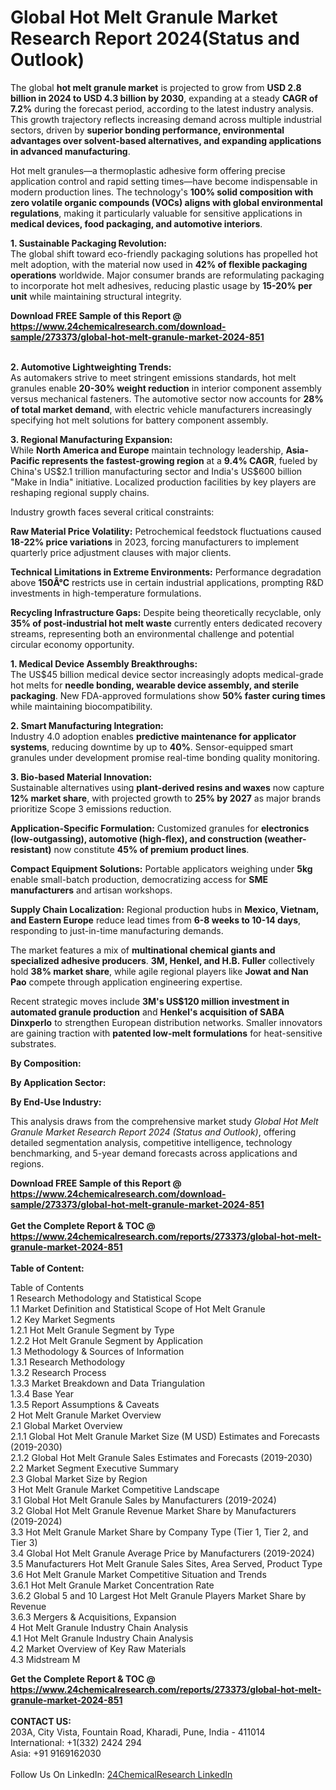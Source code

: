 <h1>Global Hot Melt Granule Market Research Report 2024(Status and Outlook)</h1><p>The global <strong>hot melt granule market</strong> is projected to grow from <strong>USD 2.8 billion in 2024 to USD 4.3 billion by 2030</strong>, expanding at a steady <strong>CAGR of 7.2%</strong> during the forecast period, according to the latest industry analysis. This growth trajectory reflects increasing demand across multiple industrial sectors, driven by <strong>superior bonding performance, environmental advantages over solvent-based alternatives, and expanding applications in advanced manufacturing</strong>.</p><p>Hot melt granules—a thermoplastic adhesive form offering precise application control and rapid setting times—have become indispensable in modern production lines. The technology's <strong>100% solid composition with zero volatile organic compounds (VOCs) aligns with global environmental regulations</strong>, making it particularly valuable for sensitive applications in <strong>medical devices, food packaging, and automotive interiors</strong>.</p><p><strong>1. Sustainable Packaging Revolution:</strong><br>
The global shift toward eco-friendly packaging solutions has propelled hot melt adoption, with the material now used in <strong>42% of flexible packaging operations</strong> worldwide. Major consumer brands are reformulating packaging to incorporate hot melt adhesives, reducing plastic usage by <strong>15-20% per unit</strong> while maintaining structural integrity.</p><div><b>Download FREE Sample of this Report @ 
            <a href="https://www.24chemicalresearch.com/download-sample/273373/global-hot-melt-granule-market-2024-851">
            https://www.24chemicalresearch.com/download-sample/273373/global-hot-melt-granule-market-2024-851</a></b></div><br><p><strong>2. Automotive Lightweighting Trends:</strong><br>
As automakers strive to meet stringent emissions standards, hot melt granules enable <strong>20-30% weight reduction</strong> in interior component assembly versus mechanical fasteners. The automotive sector now accounts for <strong>28% of total market demand</strong>, with electric vehicle manufacturers increasingly specifying hot melt solutions for battery component assembly.</p><p><strong>3. Regional Manufacturing Expansion:</strong><br>
While <strong>North America and Europe</strong> maintain technology leadership, <strong>Asia-Pacific represents the fastest-growing region</strong> at a <strong>9.4% CAGR</strong>, fueled by China's US$2.1 trillion manufacturing sector and India's US$600 billion "Make in India" initiative. Localized production facilities by key players are reshaping regional supply chains.</p><p>Industry growth faces several critical constraints:</p><p><strong>Raw Material Price Volatility:</strong> Petrochemical feedstock fluctuations caused <strong>18-22% price variations</strong> in 2023, forcing manufacturers to implement quarterly price adjustment clauses with major clients.</p><p><strong>Technical Limitations in Extreme Environments:</strong> Performance degradation above <strong>150Â°C</strong> restricts use in certain industrial applications, prompting R&amp;D investments in high-temperature formulations.</p><p><strong>Recycling Infrastructure Gaps:</strong> Despite being theoretically recyclable, only <strong>35% of post-industrial hot melt waste</strong> currently enters dedicated recovery streams, representing both an environmental challenge and potential circular economy opportunity.</p><p><strong>1. Medical Device Assembly Breakthroughs:</strong><br>
The US$45 billion medical device sector increasingly adopts medical-grade hot melts for <strong>needle bonding, wearable device assembly, and sterile packaging</strong>. New FDA-approved formulations show <strong>50% faster curing times</strong> while maintaining biocompatibility.</p><p><strong>2. Smart Manufacturing Integration:</strong><br>
Industry 4.0 adoption enables <strong>predictive maintenance for applicator systems</strong>, reducing downtime by up to <strong>40%</strong>. Sensor-equipped smart granules under development promise real-time bonding quality monitoring.</p><p><strong>3. Bio-based Material Innovation:</strong><br>
Sustainable alternatives using <strong>plant-derived resins and waxes</strong> now capture <strong>12% market share</strong>, with projected growth to <strong>25% by 2027</strong> as major brands prioritize Scope 3 emissions reduction.</p><p><strong>Application-Specific Formulation:</strong> Customized granules for <strong>electronics (low-outgassing), automotive (high-flex), and construction (weather-resistant)</strong> now constitute <strong>45% of premium product lines</strong>.</p><p><strong>Compact Equipment Solutions:</strong> Portable applicators weighing under <strong>5kg</strong> enable small-batch production, democratizing access for <strong>SME manufacturers</strong> and artisan workshops.</p><p><strong>Supply Chain Localization:</strong> Regional production hubs in <strong>Mexico, Vietnam, and Eastern Europe</strong> reduce lead times from <strong>6-8 weeks to 10-14 days</strong>, responding to just-in-time manufacturing demands.</p><p>The market features a mix of <strong>multinational chemical giants and specialized adhesive producers</strong>. <strong>3M, Henkel, and H.B. Fuller</strong> collectively hold <strong>38% market share</strong>, while agile regional players like <strong>Jowat and Nan Pao</strong> compete through application engineering expertise.</p><p>Recent strategic moves include <strong>3M's US$120 million investment in automated granule production</strong> and <strong>Henkel's acquisition of SABA Dinxperlo</strong> to strengthen European distribution networks. Smaller innovators are gaining traction with <strong>patented low-melt formulations</strong> for heat-sensitive substrates.</p><p><strong>By Composition:</strong></p><p><strong>By Application Sector:</strong></p><p><strong>By End-Use Industry:</strong></p><p>This analysis draws from the comprehensive market study <em>Global Hot Melt Granule Market Research Report 2024 (Status and Outlook)</em>, offering detailed segmentation analysis, competitive intelligence, technology benchmarking, and 5-year demand forecasts across applications and regions.</p><div><b>Download FREE Sample of this Report @ 
            <a href="https://www.24chemicalresearch.com/download-sample/273373/global-hot-melt-granule-market-2024-851">
            https://www.24chemicalresearch.com/download-sample/273373/global-hot-melt-granule-market-2024-851</a></b></div><br><div><b>Get the Complete Report & TOC @ 
            <a href="https://www.24chemicalresearch.com/reports/273373/global-hot-melt-granule-market-2024-851">
            https://www.24chemicalresearch.com/reports/273373/global-hot-melt-granule-market-2024-851</a></b></div><br>
            <b>Table of Content:</b><p>Table of Contents<br />
1 Research Methodology and Statistical Scope<br />
1.1 Market Definition and Statistical Scope of Hot Melt Granule<br />
1.2 Key Market Segments<br />
1.2.1 Hot Melt Granule Segment by Type<br />
1.2.2 Hot Melt Granule Segment by Application<br />
1.3 Methodology & Sources of Information<br />
1.3.1 Research Methodology<br />
1.3.2 Research Process<br />
1.3.3 Market Breakdown and Data Triangulation<br />
1.3.4 Base Year<br />
1.3.5 Report Assumptions & Caveats<br />
2 Hot Melt Granule Market Overview<br />
2.1 Global Market Overview<br />
2.1.1 Global Hot Melt Granule Market Size (M USD) Estimates and Forecasts (2019-2030)<br />
2.1.2 Global Hot Melt Granule Sales Estimates and Forecasts (2019-2030)<br />
2.2 Market Segment Executive Summary<br />
2.3 Global Market Size by Region<br />
3 Hot Melt Granule Market Competitive Landscape<br />
3.1 Global Hot Melt Granule Sales by Manufacturers (2019-2024)<br />
3.2 Global Hot Melt Granule Revenue Market Share by Manufacturers (2019-2024)<br />
3.3 Hot Melt Granule Market Share by Company Type (Tier 1, Tier 2, and Tier 3)<br />
3.4 Global Hot Melt Granule Average Price by Manufacturers (2019-2024)<br />
3.5 Manufacturers Hot Melt Granule Sales Sites, Area Served, Product Type<br />
3.6 Hot Melt Granule Market Competitive Situation and Trends<br />
3.6.1 Hot Melt Granule Market Concentration Rate<br />
3.6.2 Global 5 and 10 Largest Hot Melt Granule Players Market Share by Revenue<br />
3.6.3 Mergers & Acquisitions, Expansion<br />
4 Hot Melt Granule Industry Chain Analysis<br />
4.1 Hot Melt Granule Industry Chain Analysis<br />
4.2 Market Overview of Key Raw Materials<br />
4.3 Midstream M</p><div><b>Get the Complete Report & TOC @ 
            <a href="https://www.24chemicalresearch.com/reports/273373/global-hot-melt-granule-market-2024-851">
            https://www.24chemicalresearch.com/reports/273373/global-hot-melt-granule-market-2024-851</a></b></div><br><b>CONTACT US:</b><br>
            203A, City Vista, Fountain Road, Kharadi, Pune, India - 411014<br>
            International: +1(332) 2424 294<br>
            Asia: +91 9169162030 <br><br>
            Follow Us On LinkedIn: <a href="https://www.linkedin.com/company/24chemicalresearch/">24ChemicalResearch LinkedIn</a>